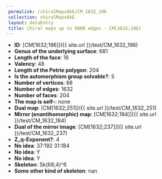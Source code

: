 ```yaml
--- 
 permalink: /chiralMaps6kE/CM_1632_196 
 collection: chiralMaps6kE
 layout: dataEntry
 title: Chiral maps up to 6000 edges - CM[1632;196]
---
```


- **ID**: [CM[1632;196]]({{ site.url }}/test/CM_1632_196)
- **Genus of the underlying surface**: 681
- **Length of the face**: 16
- **Valency**: 48
- **Length of the Petrie polygon**: 204
- **Is the automorphism group solvable?**: S
- **Number of vertices**: 68
- **Number of edges**: 1632
- **Number of faces**: 204
- **The map is self-**: none
- **Dual map**: [CM[1632;251]]({{ site.url }}/test/CM_1632_251)
- **Mirror (enantihomorphic) map**: [CM[1632;184]]({{ site.url }}/test/CM_1632_184)
- **Dual of the mirror image**: [CM[1632;237]]({{ site.url }}/test/CM_1632_237)
- **Z_q-Exponent?**: 4
- **No idea**:  37:192 31:184
- **No idea**: Y
- **No idea**: Y
- **Skeleton**: Sk(68;4)^6
- **Some other kind of skeleton**: nan
